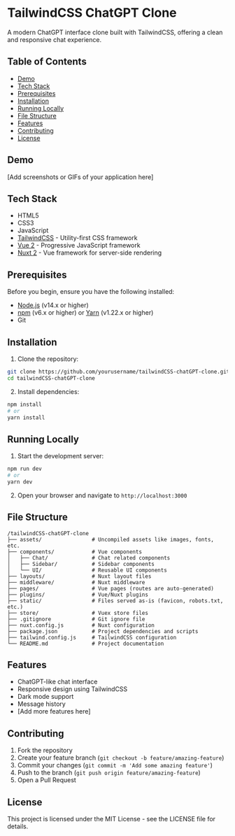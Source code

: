 # TailwindCSS ChatGPT Clone

A modern ChatGPT interface clone built with TailwindCSS, offering a clean and responsive chat experience.

## Table of Contents

- [Demo](#demo)
- [Tech Stack](#tech-stack)
- [Prerequisites](#prerequisites)
- [Installation](#installation)
- [Running Locally](#running-locally)
- [File Structure](#file-structure)
- [Features](#features)
- [Contributing](#contributing)
- [License](#license)

## Demo

[Add screenshots or GIFs of your application here]

## Tech Stack

- HTML5
- CSS3
- JavaScript
- [TailwindCSS](https://tailwindcss.com/) - Utility-first CSS framework
- [Vue 2](https://v2.vuejs.org/) - Progressive JavaScript framework
- [Nuxt 2](https://nuxtjs.org/) - Vue framework for server-side rendering

## Prerequisites

Before you begin, ensure you have the following installed:
- [Node.js](https://nodejs.org/) (v14.x or higher)
- [npm](https://www.npmjs.com/) (v6.x or higher) or [Yarn](https://yarnpkg.com/) (v1.22.x or higher)
- Git

## Installation

1. Clone the repository:

```bash
git clone https://github.com/yourusername/tailwindCSS-chatGPT-clone.git
cd tailwindCSS-chatGPT-clone
```

2. Install dependencies:

```bash
npm install
# or
yarn install
```

## Running Locally

1. Start the development server:

```bash
npm run dev
# or
yarn dev
```

2. Open your browser and navigate to `http://localhost:3000`

## File Structure

```
/tailwindCSS-chatGPT-clone
├── assets/                # Uncompiled assets like images, fonts, etc.
├── components/            # Vue components
│   ├── Chat/              # Chat related components
│   ├── Sidebar/           # Sidebar components
│   └── UI/                # Reusable UI components
├── layouts/               # Nuxt layout files
├── middleware/            # Nuxt middleware
├── pages/                 # Vue pages (routes are auto-generated)
├── plugins/               # Vue/Nuxt plugins
├── static/                # Files served as-is (favicon, robots.txt, etc.)
├── store/                 # Vuex store files
├── .gitignore             # Git ignore file
├── nuxt.config.js         # Nuxt configuration
├── package.json           # Project dependencies and scripts
├── tailwind.config.js     # TailwindCSS configuration
└── README.md              # Project documentation
```

## Features

- ChatGPT-like chat interface
- Responsive design using TailwindCSS
- Dark mode support
- Message history
- [Add more features here]

## Contributing

1. Fork the repository
2. Create your feature branch (`git checkout -b feature/amazing-feature`)
3. Commit your changes (`git commit -m 'Add some amazing feature'`)
4. Push to the branch (`git push origin feature/amazing-feature`)
5. Open a Pull Request

## License

This project is licensed under the MIT License - see the LICENSE file for details.